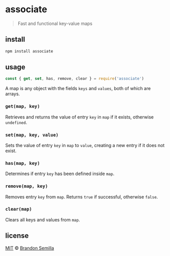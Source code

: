 # associate
> Fast and functional key-value maps

## install
```sh
npm install associate
```

## usage
```js
const { get, set, has, remove, clear } = require('associate')
```
A map is any object with the fields `keys` and `values`, both of which are arrays.

### `get(map, key)`
Retrieves and returns the value of entry `key` in `map` if it exists, otherwise `undefined`.

### `set(map, key, value)`
Sets the value of entry `key` in `map` to `value`, creating a new entry if it does not exist.

### `has(map, key)`
Determines if entry `key` has been defined inside `map`.

### `remove(map, key)`
Removes entry `key` from `map`. Returns `true` if successful, otherwise `false`.

### `clear(map)`
Clears all keys and values from `map`.

## license
[MIT](https://opensource.org/licenses/MIT) © [Brandon Semilla](https://git.io/semibran)
